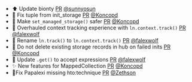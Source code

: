 - ⬆️ Update bionty [PR](https://github.com/laminlabs/lamindb/pull/1818) [@sunnyosun](https://github.com/sunnyosun)
- 🐛 Fix tuple from init_storage [PR](https://github.com/laminlabs/lamindb/pull/1817) [@Koncopd](https://github.com/Koncopd)
- 🐛 Make `set_managed_storage()` safer [PR](https://github.com/laminlabs/lamindb-setup/pull/822) [@Koncopd](https://github.com/Koncopd)
- 🚸 Overhauled context tracking experience with `ln.context.track()` [PR](https://github.com/laminlabs/lamindb/pull/1816) [@falexwolf](https://github.com/falexwolf)
- 🚚 Rename `ln.track()` to `ln.context.track()` [PR](https://github.com/laminlabs/lamin-cli/pull/62) [@falexwolf](https://github.com/falexwolf)
- 🐛 Do not delete existing storage records in hub on failed inits [PR](https://github.com/laminlabs/lamindb-setup/pull/821) [@Koncopd](https://github.com/Koncopd)
- 🚸 Update `.get()` to accept expressions [PR](https://github.com/laminlabs/lamindb/pull/1815) [@falexwolf](https://github.com/falexwolf)
- ✨ New features for MappedCollection [PR](https://github.com/laminlabs/lamindb/pull/1812) [@Koncopd](https://github.com/Koncopd)
- 🐛Fix Papalexi missing hto:technique [PR](https://github.com/laminlabs/lamindb/pull/1813) [@Zethson](https://github.com/Zethson)
